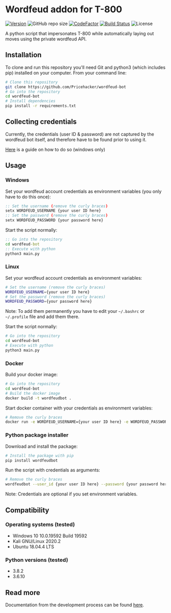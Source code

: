 # Wordfeud addon for T-800

[![Version](https://img.shields.io/github/v/release/Pricehacker/wordfeud-bot)](https://img.shields.io/github/v/release/Pricehacker/wordfeud-bot)
![GitHub repo size](https://img.shields.io/github/repo-size/Pricehacker/wordfeud-bot)
[![CodeFactor](https://www.codefactor.io/repository/github/pricehacker/wordfeud-bot/badge)](https://www.codefactor.io/repository/github/pricehacker/wordfeud-bot)
[![Build Status](https://travis-ci.com/Pricehacker/wordfeud-bot.svg?branch=master)](https://travis-ci.com/Pricehacker/wordfeud-bot)
![License](https://img.shields.io/github/license/Pricehacker/wordfeud-bot)

A python script that impersonates T-800 while automatically laying out moves using the private wordfeud API.

## Installation

To clone and run this repository you'll need Git and python3 (which includes pip) installed on your computer. From your command line:

```bash
# Clone this repository
git clone https://github.com/Pricehacker/wordfeud-bot
# Go into the repository
cd wordfeud-bot
# Install dependencies
pip install -r requirements.txt
```

## Collecting credentials

Currently, the credentials (user ID & password) are not captured by the wordfeud bot itself, and therefore have to be found prior to using it.

[Here](https://heimdal.ml/projects/wordfeud-bot/) is a guide on how to do so (windows only)

## Usage

### Windows

Set your wordfeud account credentials as environment variables (you only have to do this once):

```cmd
:: Set the username (remove the curly braces)
setx WORDFEUD_USERNAME {your user ID here}
:: Set the password (remove the curly braces)
setx WORDFEUD_PASSWORD {your password here}
```

Start the script normally:

```cmd
:: Go into the repository
cd wordfeud-bot
:: Execute with python
python3 main.py
```

### Linux

Set your wordfeud account credentials as environment variables:

```Bash
# Set the username (remove the curly braces)
WORDFEUD_USERNAME={your user ID here}
# Set the password (remove the curly braces)
WORDFEUD_PASSWORD={your password here}
```

Note: To add them permanently you have to edit your `~/.bashrc` or `~/.profile` file and add them there.

Start the script normally:

```bash
# Go into the repository
cd wordfeud-bot
# Execute with python
python3 main.py
```

### Docker

Build your docker image:

```bash
# Go into the repository
cd wordfeud-bot
# Build the docker image
docker build -t wordfeudbot .
```

Start docker container with your credentials as environment variables:

```bash
# Remove the curly braces
docker run -e WORDFEUD_USERNAME={your user ID here} -e WORDFEUD_PASSWORD={your password here} wordfeudbot
```

### Python package installer

Download and install the package:

```bash
# Install the package with pip
pip install wordfeudbot
```

Run the script with credentials as arguments:

```bash
# Remove the curly braces
wordfeudbot --user_id {your user ID here} --password {your password here}
```

Note: Credentials are optional if you set environment variables.

## Compatibility

### Operating systems (tested)

- Windows 10 10.0.19592 Build 19592
- Kali GNU/Linux 2020.2
- Ubuntu 18.04.4 LTS

### Python versions (tested)

- 3.8.2
- 3.6.10

## Read more

Documentation from the development process can be found [here](https://heimdal.ml/projects/wordfeud-bot/).
